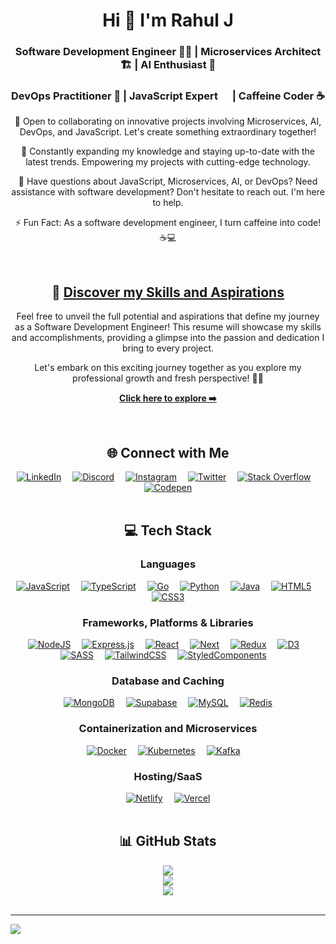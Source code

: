 <!-- <div align="center">
  <img src="https://i.imgur.com/O75Bwtl.gif" alt="Rahul J" width="100%" />
</div> -->

<div align="center">
  <h1>Hi 👋 I'm Rahul J</h1>
  <h3>Software Development Engineer 👨‍💻 | Microservices Architect 🏗️ | AI Enthusiast 🧠</h3>
  <h3>DevOps Practitioner 🚀 | JavaScript Expert <img height="15em" src="https://skillicons.dev/icons?i=js"/> | Caffeine Coder ☕</h3>
</div>

<div align="center">
  <p>👋 Open to collaborating on innovative projects involving Microservices, AI, DevOps, and JavaScript. Let's create something extraordinary together!</p>
  <p>🧠 Constantly expanding my knowledge and staying up-to-date with the latest trends. Empowering my projects with cutting-edge technology.</p>
  <p>💬 Have questions about JavaScript, Microservices, AI, or DevOps? Need assistance with software development? Don't hesitate to reach out. I'm here to help.</p>
  <p>⚡ Fun Fact: As a software development engineer, I turn caffeine into code! ☕️💻</p>
</div>

<br>

<div align="center">
  <h2>🌟 <a href="https://drive.google.com/file/d/1fuLivFQKP7puUvAgYey_URC0uPIZHQvu/view?usp=sharing">Discover my Skills and Aspirations</a></h2>
  <p>Feel free to unveil the full potential and aspirations that define my journey as a Software Development Engineer! This resume will showcase my skills and accomplishments, providing a glimpse into the passion and dedication I bring to every project.</p>
  <p>Let's embark on this exciting journey together as you explore my professional growth and fresh perspective! 🌱📄</p>
  <p><a href="https://drive.google.com/file/d/1fuLivFQKP7puUvAgYey_URC0uPIZHQvu/view?usp=sharing"><strong>Click here to explore ➡️</strong></a></p>
</div>

<br>

<div align="center">
  <h2>🌐 Connect with Me</h2>
  <a href="https://linkedin.com/in/rahul-j-saliaan" title="LinkedIn"><img src="https://skillicons.dev/icons?i=linkedin" alt="LinkedIn"></a>&emsp;
  <a href="https://discord.gg/hRJFFTQ4" title="Discord"><img src="https://skillicons.dev/icons?i=discord" alt="Discord"></a>&emsp;
  <a href="https://instagram.com/dev_op_er" title="Instagram"><img src="https://skillicons.dev/icons?i=instagram" alt="Instagram"></a>&emsp;
  <a href="https://twitter.com/RahulJSaliaan" title="Twitter"><img src="https://skillicons.dev/icons?i=twitter" alt="Twitter"></a>&emsp;
  <a href="https://stackoverflow.com/users/22302321" title="Stack Overflow"><img src="https://skillicons.dev/icons?i=stackoverflow" alt="Stack Overflow"></a>&emsp;
  <a href="https://codepen.io/Rahul-J-the-encoder" title="Codepen"><img src="https://skillicons.dev/icons?i=codepen" alt="Codepen"></a>
</div>

<br>

<div align="center">
  <h2>💻 Tech Stack</h2>
  <h3>Languages</h3>
  <a href="https://developer.mozilla.org/en-US/docs/Web/JavaScript" title="JavaScript"><img src="https://skillicons.dev/icons?i=js" alt="JavaScript" /></a>&emsp;
  <a href="https://www.typescriptlang.org/docs/" title="TypeScript"><img src="https://skillicons.dev/icons?i=ts" alt="TypeScript" /></a>&emsp;
  <a href="https://go.dev/doc/" title="Go"><img src="https://skillicons.dev/icons?i=go" alt="Go" /></a>&emsp;
  <a href="https://www.python.org/doc/" title="Python"><img src="https://skillicons.dev/icons?i=python" alt="Python" /></a>&emsp;
  <a href="https://docs.oracle.com/en/java/" title="Java"><img src="https://skillicons.dev/icons?i=java" alt="Java" /></a>&emsp;
  <a href="https://developer.mozilla.org/en-US/docs/Web/HTML" title="HTML5"><img src="https://skillicons.dev/icons?i=html" alt="HTML5" /></a>&emsp;
  <a href="https://developer.mozilla.org/en-US/docs/Web/CSS" title="CSS3"><img src="https://skillicons.dev/icons?i=css" alt="CSS3" /></a>

  <h3>Frameworks, Platforms & Libraries</h3>
  <a href="https://nodejs.org/en/docs" title="NodeJS"><img src="https://skillicons.dev/icons?i=nodejs" alt="NodeJS" /></a>&emsp;
  <a href="https://expressjs.com/" title="Express.js"><img src="https://skillicons.dev/icons?i=express" alt="Express.js" /></a>&emsp;
  <a href="https://legacy.reactjs.org/docs/getting-started.html" title="React"><img src="https://skillicons.dev/icons?i=react" alt="React" /></a>&emsp;
  <a href="https://nextjs.org/docs" title="Next.js"><img src="https://skillicons.dev/icons?i=next" alt="Next" /></a>&emsp;
  <a href="https://redux.js.org/introduction/getting-started" title="Redux"><img src="https://skillicons.dev/icons?i=redux" alt="Redux" /></a>&emsp;
  <a href="https://d3js.org/getting-started" title="D3"><img src="https://skillicons.dev/icons?i=d3" alt="D3" /></a>&emsp;
  <a href="https://sass-lang.com/documentation/" title="SASS"><img src="https://skillicons.dev/icons?i=sass" alt="SASS" /></a>&emsp;
  <a href="https://tailwindcss.com/docs/installation" title="TailwindCSS"><img src="https://skillicons.dev/icons?i=tailwind" alt="TailwindCSS" /></a>&emsp;
  <a href="https://styled-components.com/docs" title="StyledComponents"><img src="https://skillicons.dev/icons?i=styledcomponents" alt="StyledComponents" /></a>&emsp;

  <h3>Database and Caching</h3>
  <a href="https://www.mongodb.com/docs/" title="MongoDB"><img src="https://skillicons.dev/icons?i=mongodb" alt="MongoDB" /></a>&emsp;
  <a href="https://supabase.com/docs" title="Supabase"><img src="https://skillicons.dev/icons?i=supabase" alt="Supabase" /></a>&emsp;
  <a href="https://dev.mysql.com/doc/" title="MySQL"><img src="https://skillicons.dev/icons?i=mysql" alt="MySQL" /></a>&emsp;
  <a href="https://redis.io/docs/latest/" title="Redis"><img src="https://skillicons.dev/icons?i=redis" alt="Redis" /></a>

  <h3>Containerization and Microservices</h3>
  <a href="https://www.docker.com/" title="Docker"><img src="https://skillicons.dev/icons?i=docker" alt="Docker" /></a>&emsp;
  <a href="https://kubernetes.io/docs/" title="Kubernetes"><img src="https://skillicons.dev/icons?i=kubernetes" alt="Kubernetes" /></a>&emsp;
  <a href="https://kafka.apache.org/documentation/" title="Kafka"><img src="https://skillicons.dev/icons?i=kafka" alt="Kafka" /></a>&emsp;

  <h3>Hosting/SaaS</h3>
  <a href="https://docs.netlify.com/" title="Netlify"><img src="https://skillicons.dev/icons?i=netlify" alt="Netlify" /></a>&emsp;
  <a href="https://vercel.com/docs" title="Vercel"><img src="https://skillicons.dev/icons?i=vercel" alt="Vercel" /></a>
</div>

<br>

<div align="center">
  <h2>📊 GitHub Stats</h2>
  <img src="https://github-readme-stats.vercel.app/api/top-langs/?username=rahuljsaliaan&theme=react&hide_border=true&include_all_commits=false&count_private=false&layout=compact" /><br>
  <img src="https://github-readme-stats.vercel.app/api?username=rahuljsaliaan&theme=react&hide_border=true&include_all_commits=false&count_private=false" /><br>
  <img src="https://git-stats-plum.vercel.app/api/wakatime?username=rahuljsaliaan&layout=compact&theme=react&hide_border=true" /><br>
</div>

<br>
<hr>

<div align="left">
  <img src="https://komarev.com/ghpvc/?username=rahuljsaliaan&style=for-the-badge" />
</div>


